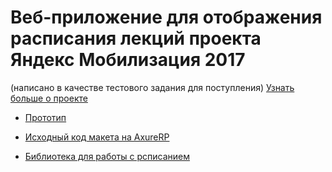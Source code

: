 # Веб-приложение для отображения расписания лекций проекта Яндекс Мобилизация 2017
(написано в качестве тестового задания для поступления)
[Узнать больше о проекте](https://academy.yandex.ru/events/frontend/shri_msk-2017)

* [Прототип](https://github.com/cybri0nix/ya-mobilization/blob/master/proto/page-schedule-view.png)
* [Исходный код макета на AxureRP](https://github.com/cybri0nix/ya-mobilization/blob/master/proto/main.rp)

* [Библиотека для работы с рсписанием](https://github.com/cybri0nix/scheduler)
